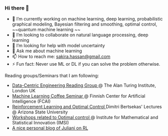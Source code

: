 ### Hi there 👋

- 🔭 I’m currently working on machine learning, deep learning, probabilistic graphical modeling, Bayesian filtering and smoothing, optimal control, ~~quantum machine learning ~~
- 👯 I’m looking to collaborate on natural language processing, deep learning
- 🤔 I’m looking for help with model uncertainty
- 💬 Ask me about machine learning
- 📫 How to reach me: sakira.hassan@gmail.com
- ⚡ Fun fact: Never use ML or DL if you can solve the problem otherwise. 

Reading groups/Seminars that I am following:
- <a href="https://sites.google.com/view/dce-reading-group"> Data-Centric Engineering Reading Group </a> @ The Alan Turing Institute, London UK
- <a href="https://fcai.fi/machine-learning-coffee-seminar"> Machine Learning Coffee Seminar </a> @ Finnish Center for Artificial Intelligence (FCAI)
- <a href="http://www.mit.edu/~dimitrib/RLbook.html"> Reinforcement Learning and Optimal Control </a> Dimitri Bertsekas' Lectures @ Arizona State University
- <a href="https://www.imsi.institute/programs/"> Workshops related to Optimal control </a> @  Institute for Mathematical and Statistical Innovation (IMSI) 
- <a href="https://awjuliani.medium.com/"> A nice personal blog of Juliani on RL</a>




<!--
**sakira/sakira** is a ✨ _special_ ✨ repository because its `README.md` (this file) appears on your GitHub profile.

Here are some ideas to get you started:

- 🔭 I’m currently working on ...
- 🌱 I’m currently learning ...
- 👯 I’m looking to collaborate on ...
- 🤔 I’m looking for help with ...
- 💬 Ask me about ...
- 📫 How to reach me: ...
- 😄 Pronouns: ...
- ⚡ Fun fact: ...
-->
